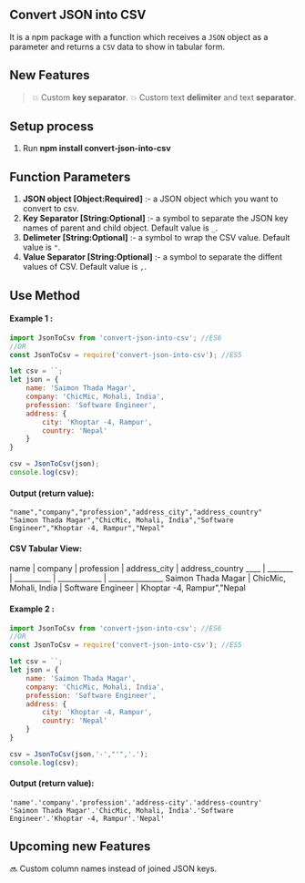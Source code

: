## Convert JSON into CSV

It is a npm package with a function which receives a `JSON` object as a parameter and returns a `CSV` data to show in tabular form.

## New Features
> :boom: Custom **key separator**.
> :boom: Custom text **delimiter** and text **separator**.

## Setup process
1. Run **npm install convert-json-into-csv** 

## Function Parameters
1. **JSON object [Object:Required]** :- a JSON object which you want to convert to csv.
2. **Key Separator [String:Optional]** :- a symbol to separate the JSON key names of parent and child object. Default value is ` _ `.
4. **Delimeter [String:Optional]** :- a symbol to wrap the CSV value. Default value is ` " `.
3. **Value Separator [String:Optional]** :- a symbol to separate the diffent values of CSV. Default value is ` , `.

## Use Method

#### Example 1 :
```javascript
import JsonToCsv from 'convert-json-into-csv'; //ES6
//OR
const JsonToCsv = require('convert-json-into-csv'); //ES5

let csv = ``;
let json = {
    name: 'Saimon Thada Magar',
    company: 'ChicMic, Mohali, India',
    profession: 'Software Engineer',
    address: {
        city: 'Khoptar -4, Rampur',
        country: 'Nepal'
    }
}

csv = JsonToCsv(json);
console.log(csv);
```

#### Output (return value):
```
"name","company","profession","address_city","address_country"
"Saimon Thada Magar","ChicMic, Mohali, India","Software Engineer","Khoptar -4, Rampur","Nepal"
```

#### CSV Tabular View:
name | company | profession | address_city | address_country
____ | _______ | __________ | ____________ | _______________
Saimon Thada Magar | ChicMic, Mohali, India | Software Engineer | Khoptar -4, Rampur","Nepal

#### Example 2 :
```javascript
import JsonToCsv from 'convert-json-into-csv'; //ES6
//OR
const JsonToCsv = require('convert-json-into-csv'); //ES5

let csv = ``;
let json = {
    name: 'Saimon Thada Magar',
    company: 'ChicMic, Mohali, India',
    profession: 'Software Engineer',
    address: {
        city: 'Khoptar -4, Rampur',
        country: 'Nepal'
    }
}

csv = JsonToCsv(json,'-',"'",'.');
console.log(csv);
```

#### Output (return value):
```
'name'.'company'.'profession'.'address-city'.'address-country'
'Saimon Thada Magar'.'ChicMic, Mohali, India'.'Software Engineer'.'Khoptar -4, Rampur'.'Nepal'
```

## Upcoming new Features 
:soon: Custom column names instead of joined JSON keys.